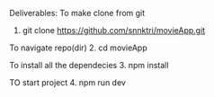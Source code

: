 Deliverables:
  To make clone from git
  1. git clone https://github.com/snnktri/movieApp.git

  To navigate repo(dir)
  2. cd movieApp

  To install all the dependecies
  3. npm install
  
   TO start project
  4. npm run dev

